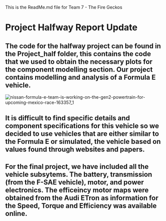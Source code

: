 This is the ReadMe.md file for Team 7 - The Fire Geckos

# Project Halfway Report Update 

## The code for the halfway project can be found in the Project_half folder, this contains the code that we used to obtain the necessary plots for the component modelling section. Our project contains modelling and analysis of a Formula E vehicle.  

![nissan-formula-e-team-is-working-on-the-gen2-powertrain-for-upcoming-mexico-race-163357_1](https://user-images.githubusercontent.com/60675406/156403926-4bd4a0a6-a958-4376-a813-c689fe099a47.jpg)

## It is difficult to find specific details and component specifications for this vehicle so we decided to use vehicles that are either similar to the Formula E or simulated, the vehicle based on values found through websites and papers. 

## For the final project, we have included all the vehicle subsytems. The battery, transmission (from the F-SAE vehicle), motor, and power electronics. The efficeincy motor maps were obtained from the Audi ETron as information for the Speed, Torque and Efficiency was available online.    
